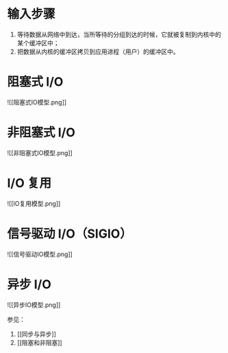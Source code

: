 # 输入步骤

1. 等待数据从网络中到达，当所等待的分组到达的时候，它就被复制到内核中的某个缓冲区中；
2. 把数据从内核的缓冲区拷贝到应用进程（用户）的缓冲区中。

# 阻塞式 I/O

![[阻塞式IO模型.png]]

# 非阻塞式 I/O

![[非阻塞式IO模型.png]]

# I/O 复用

![[IO复用模型.png]]

# 信号驱动 I/O（SIGIO）

![[信号驱动IO模型.png]]

# 异步 I/O

![[异步IO模型.png]]


参见：
1. [[同步与异步]]
2. [[阻塞和非阻塞]]